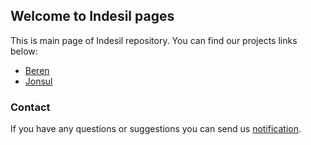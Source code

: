 ## Welcome to Indesil pages

This is main page of Indesil repository.
You can find our projects links below:
* [Beren](https://indesil.github.io/beren/)
* [Jonsul](https://indesil.github.io/jonsul/)

### Contact
If you have any questions or suggestions you can send us [notification](https://github.com/indesil/indesil.github.io/issues).
